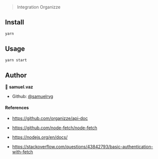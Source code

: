> Integration Organizze

## Install

```sh
yarn
```

## Usage

```sh
yarn start
```

## Author

👤 **samuel.vaz**

* Github: [@samuelrvg](https://github.com/samuelrvg)


#### References

- https://github.com/organizze/api-doc
- https://github.com/node-fetch/node-fetch
- https://nodejs.org/en/docs/

- https://stackoverflow.com/questions/43842793/basic-authentication-with-fetch